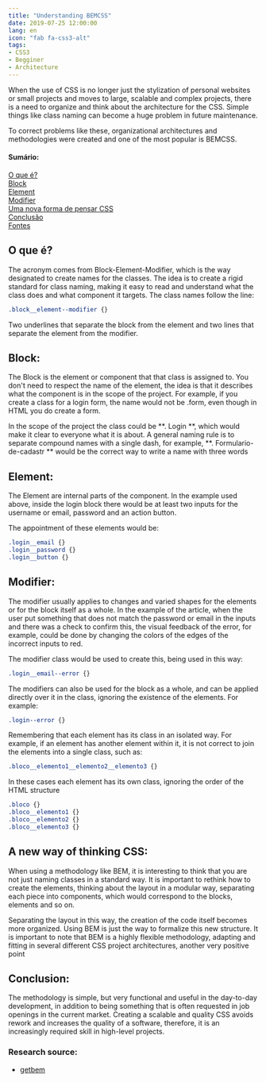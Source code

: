 ```yaml
---
title: "Understanding BEMCSS"
date: 2019-07-25 12:00:00
lang: en
icon: "fab fa-css3-alt"
tags:
- CSS3
- Begginer
- Architecture
---
```


When the use of CSS is no longer just the stylization of personal websites or small projects and moves to large, scalable and complex projects, there is a need to organize and think about the architecture for the CSS. Simple things like class naming can become a huge problem in future maintenance.

To correct problems like these, organizational architectures and methodologies were created and one of the most popular is BEMCSS.
#### Sumário:
[O que é?](#O-que-é)  
[Block](#Block)  
[Element](#Element)  
[Modifier](#Modifier)  
[Uma nova forma de pensar CSS](#Uma-nova-forma-de-pensar-CSS)  
[Conclusão](#Conclusao)  
[Fontes](#Fontes) 

## O que é?

The acronym comes from Block-Element-Modifier, which is the way designated to create names for the classes. The idea is to create a rigid standard for class naming, making it easy to read and understand what the class does and what component it targets.
The class names follow the line:

```css
.block__element--modifier {}
```

Two underlines that separate the block from the element and two lines that separate the element from the modifier.

## Block:
The Block is the element or component that that class is assigned to. You don't need to respect the name of the element, the idea is that it describes what the component is in the scope of the project. For example, if you create a class for a login form, the name would not be .form, even though in HTML you do create a form.

In the scope of the project the class could be **. Login **, which would make it clear to everyone what it is about. A general naming rule is to separate compound names with a single dash, for example, **. Formulario-de-cadastr ** would be the correct way to write a name with three words

## Element:
The Element are internal parts of the component. In the example used above, inside the login block there would be at least two inputs for the username or email, password and an action button.

The appointment of these elements would be:

```css
.login__email {}
.login__password {}
.login__button {}
```

## Modifier:
The modifier usually applies to changes and varied shapes for the elements or for the block itself as a whole. In the example of the article, when the user put something that does not match the password or email in the inputs and there was a check to confirm this, the visual feedback of the error, for example, could be done by changing the colors of the edges of the incorrect inputs to red.

The modifier class would be used to create this, being used in this way:

```css
.login__email--error {}
```


The modifiers can also be used for the block as a whole, and can be applied directly over it in the class, ignoring the existence of the elements. For example:

```css
.login--error {}
```

Remembering that each element has its class in an isolated way. For example, if an element has another element within it, it is not correct to join the elements into a single class, such as:

```css
.bloco__elemento1__elemento2__elemento3 {}
```

In these cases each element has its own class, ignoring the order of the HTML structure

```css
.bloco {}
.bloco__elemento1 {}
.bloco__elemento2 {}
.bloco__elemento3 {}
```

## A new way of thinking CSS:

When using a methodology like BEM, it is interesting to think that you are not just naming classes in a standard way. It is important to rethink how to create the elements, thinking about the layout in a modular way, separating each piece into components, which would correspond to the blocks, elements and so on.

Separating the layout in this way, the creation of the code itself becomes more organized. Using BEM is just the way to formalize this new structure.
It is important to note that BEM is a highly flexible methodology, adapting and fitting in several different CSS project architectures, another very positive point

## Conclusion:

The methodology is simple, but very functional and useful in the day-to-day development, in addition to being something that is often requested in job openings in the current market. Creating a scalable and quality CSS avoids rework and increases the quality of a software, therefore, it is an increasingly required skill in high-level projects.

### Research source: 
 - [getbem](http://getbem.com/)
